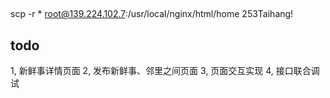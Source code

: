 ##
scp -r * root@139.224.102.7:/usr/local/nginx/html/home
253Taihang!


## todo

1, 新鲜事详情页面
2, 发布新鲜事、邻里之间页面
3, 页面交互实现
4, 接口联合调试

